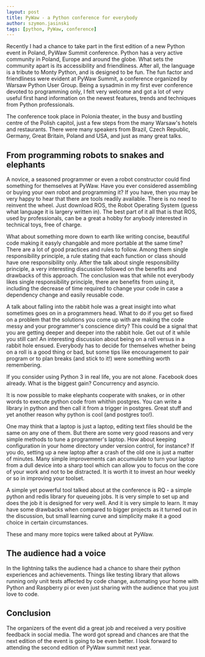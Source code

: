 ```yaml
---
layout: post
title: PyWaw - a Python conference for everybody
author: szymon.jasinski
tags: [python, PyWaw, conference]
---
```


Recently I had a chance to take part in the first edition of a new Python event in Poland, PyWaw Summit conference. 
Python has a very active community in Poland, Europe and around the globe. What sets the community apart is its 
accessibility and friendliness. After all, the language is a tribute to Monty Python, and is designed to be fun. The fun 
factor and friendliness were evident at PyWaw Summit, a conference organized by Warsaw Python User Group. Being a 
sysadmin in my first ever conference devoted to programming only, I felt very welcome and got a lot of very useful first 
hand information on the newest features, trends and techniques from Python professionals.

The conference took place in Polonia theater, in the busy and bustling centre of the Polish capitol, just a few steps 
from the many Warsaw's hotels and restaurants. There were many speakers from Brazil, Czech Republic, Germany, 
Great Britain, Poland and USA, and just as many great talks.

## From programming robots to snakes and elephants

A novice, a seasoned programmer or even a robot constructor could find something for themselves at PyWaw. Have you ever 
considered assembling or buying your own robot and programming it? If you have, then you may be very happy to hear that 
there are tools readily available. There is no need to reinvent the wheel. Just download ROS, the Robot Operating System 
(guess what language it is largery written in). The best part of it all that is that ROS, used by professionals, can be 
a great a hobby for anybody interested in technical toys, free of charge. 

What about something more down to earth like writing concise, beautiful code making it easyly changable and more 
portable at the same time? There are a lot of good practices and rules to follow. Among them single responsibility 
principle, a rule stating that each function or class should have one responsibility only. After the talk about single 
responsibility principle, a very interesting discussion followed on the benefits and drawbacks of this approach. The 
conclusion was that while not everybody likes single responsibility principle, there are benefits from using it, 
including the decrease of time required to change your code in case a dependency change and easily reusable code.

A talk about falling into the rabbit hole was a great insight into what sometimes goes on in a programmers head. What to 
do if you get so fixed on a problem that the solutions you come up with are making the code messy and your programmer's 
conscience dirty? This could be a signal that you are getting deeper and deeper into the rabbit hole. Get out of it 
while you still can! An interesting discussion about being on a roll versus in a rabbit hole ensued. Everybody has to 
decide for themselves whether being on a roll is a good thing or bad, but some tips like encouragement to pair program 
or to plan breaks (and stick to it!) were something worth remembering.

If you consider using Python 3 in real life, you are not alone. Facebook does already. What is the biggest gain? 
Concurrency and asyncio.

It is now possible to make elephants cooperate with snakes, or in other words to execute python code from whithin 
postgres. You can write a library in python and then call it from a trigger in postgres. Great stuff and yet another 
reason why python is cool (and postgres too!).

One may think that a laptop is just a laptop, editing text files should be the same on any one of them. But there are 
some very good reasons and very simple methods to tune a programmer's laptop. How about keeping configuration in your 
home directory under version control, for instance? If you do, setting up a new laptop after a crash of the old one is 
just a matter of minutes. Many simple improvements can accumulate to turn your laptop from a dull device into a sharp 
tool which can allow you to focus on the core of your work and not to be distracted. It is worth it to invest an hour 
weekly or so in improving your toolset.

A simple yet powerful tool talked about at the conference is RQ - a simple python and redis library for queueing jobs. 
It is very simple to set up and does the job it is designed for very well. And it is very simple to learn. It may have 
some drawbacks when compared to bigger projects as it turned out in the discussion, but small learning curve and 
simplicity make it a good choice in certain circumstances.

These and many more topics were talked about at PyWaw.

## The audience had a voice

In the lightning talks the audience had a chance to share their python experiences and achievements. Things like testing 
library that allows running only unit tests affected by code change, automating your home with Python and Raspberry pi 
or even just sharing with the audience that you just love to code. 

## Conclusion

The organizers of the event did a great job and received a very positive feedback in social media. The word got spread 
and chances are that the next edition of the event is going to be even better. I look forward to attending the second 
edition of PyWaw summit next year.
